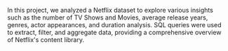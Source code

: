 
In this project, we analyzed a Netflix dataset to explore various insights such as the number of TV Shows and Movies, average release years, genres, actor appearances, and duration analysis. SQL queries were used to extract, filter, and aggregate data, providing a comprehensive overview of Netflix's content library.

